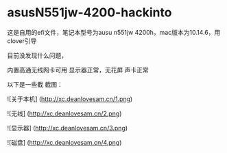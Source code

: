 # asusN551jw-4200-hackinto


这是自用的efi文件，笔记本型号为ausu n551jw 4200h，mac版本为10.14.6，用clover引导


目前没发现什么问题，


内置高通无线网卡可用
显示器正常，无花屏
声卡正常

以下是一些截
截图：

![关于本机]
(http://xc.deanlovesam.cn/1.png)

![无线]
(http://xc.deanlovesam.cn/2.png)

![显示器]
(http://xc.deanlovesam.cn/3.png)

![磁盘]
(http://xc.deanlovesam.cn/4.png)
